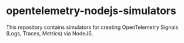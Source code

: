 # opentelemetry-nodejs-simulators
This repository contains simulators for creating OpenTelemetry Signals (Logs, Traces, Metrics) via NodeJS. 
